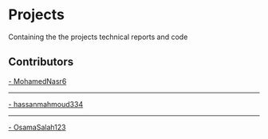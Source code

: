 # Projects
Containing the the projects technical reports and code

## Contributors
<!-- Copy-paste in your Readme.md file -->

<!-- <a href = "https://github.com/Osama-Elzekred/Projects/graphs/contributors">
  <img src = "https://contrib.rocks/image?repo = Osama-Elzekred/Projects"/>
</a> -->
<a href = "https://github.com/MohamedNasr6">
 - MohamedNasr6
</a>
<hr/>
<a href = "https://github.com/hassanmahmoud334">
 - hassanmahmoud334
</a>
<hr/>

<a href ="https://github.com/OsamaSalah123">
 - OsamaSalah123
</a>

<!-- Made with [contributors-img](https://contrib.rocks). -->

